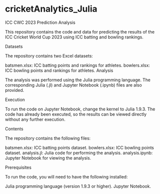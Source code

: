 # cricketAnalytics_Julia

ICC CWC 2023 Prediction Analysis

This repository contains the code and data for predicting the results of the ICC Cricket World Cup 2023 using ICC batting and bowling rankings.

Datasets

The repository contains two Excel datasets:

batsmen.xlsx: ICC batting points and rankings for athletes.
bowlers.xlsx: ICC bowling points and rankings for athletes.
Analysis

The analysis was performed using the Julia programming language. The corresponding Julia (.jl) and Jupyter Notebook (.ipynb) files are also provided.

Execution

To run the code on Jupyter Notebook, change the kernel to Julia 1.9.3. The code has already been executed, so the results can be viewed directly without any further execution.

Contents

The repository contains the following files:

batsmen.xlsx: ICC batting points dataset.
bowlers.xlsx: ICC bowling points dataset.
analysis.jl: Julia code for performing the analysis.
analysis.ipynb: Jupyter Notebook for viewing the analysis.

Prerequisites

To run the code, you will need to have the following installed:

Julia programming language (version 1.9.3 or higher).
Jupyter Notebook.
